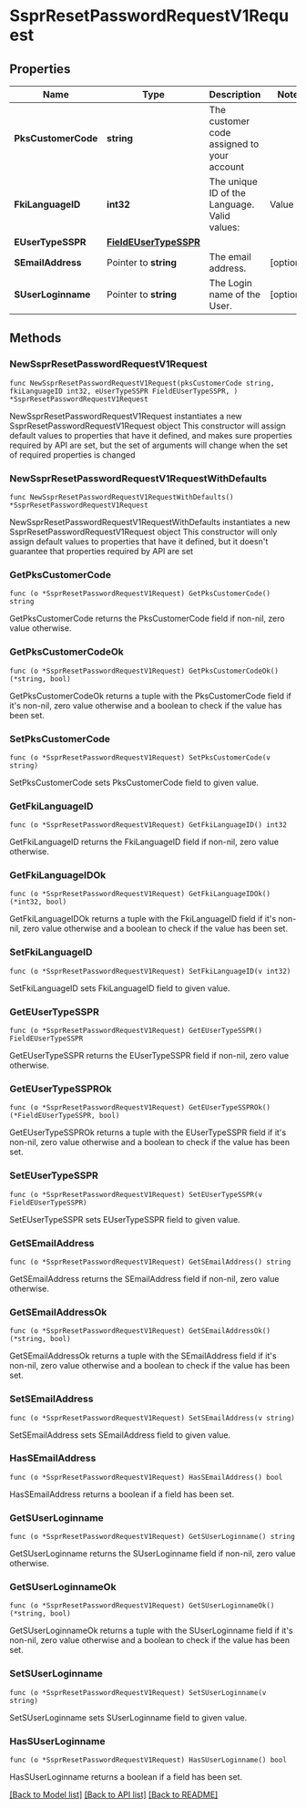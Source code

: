 # SsprResetPasswordRequestV1Request

## Properties

Name | Type | Description | Notes
------------ | ------------- | ------------- | -------------
**PksCustomerCode** | **string** | The customer code assigned to your account | 
**FkiLanguageID** | **int32** | The unique ID of the Language.  Valid values:  |Value|Description| |-|-| |1|French| |2|English| | 
**EUserTypeSSPR** | [**FieldEUserTypeSSPR**](FieldEUserTypeSSPR.md) |  | 
**SEmailAddress** | Pointer to **string** | The email address. | [optional] 
**SUserLoginname** | Pointer to **string** | The Login name of the User. | [optional] 

## Methods

### NewSsprResetPasswordRequestV1Request

`func NewSsprResetPasswordRequestV1Request(pksCustomerCode string, fkiLanguageID int32, eUserTypeSSPR FieldEUserTypeSSPR, ) *SsprResetPasswordRequestV1Request`

NewSsprResetPasswordRequestV1Request instantiates a new SsprResetPasswordRequestV1Request object
This constructor will assign default values to properties that have it defined,
and makes sure properties required by API are set, but the set of arguments
will change when the set of required properties is changed

### NewSsprResetPasswordRequestV1RequestWithDefaults

`func NewSsprResetPasswordRequestV1RequestWithDefaults() *SsprResetPasswordRequestV1Request`

NewSsprResetPasswordRequestV1RequestWithDefaults instantiates a new SsprResetPasswordRequestV1Request object
This constructor will only assign default values to properties that have it defined,
but it doesn't guarantee that properties required by API are set

### GetPksCustomerCode

`func (o *SsprResetPasswordRequestV1Request) GetPksCustomerCode() string`

GetPksCustomerCode returns the PksCustomerCode field if non-nil, zero value otherwise.

### GetPksCustomerCodeOk

`func (o *SsprResetPasswordRequestV1Request) GetPksCustomerCodeOk() (*string, bool)`

GetPksCustomerCodeOk returns a tuple with the PksCustomerCode field if it's non-nil, zero value otherwise
and a boolean to check if the value has been set.

### SetPksCustomerCode

`func (o *SsprResetPasswordRequestV1Request) SetPksCustomerCode(v string)`

SetPksCustomerCode sets PksCustomerCode field to given value.


### GetFkiLanguageID

`func (o *SsprResetPasswordRequestV1Request) GetFkiLanguageID() int32`

GetFkiLanguageID returns the FkiLanguageID field if non-nil, zero value otherwise.

### GetFkiLanguageIDOk

`func (o *SsprResetPasswordRequestV1Request) GetFkiLanguageIDOk() (*int32, bool)`

GetFkiLanguageIDOk returns a tuple with the FkiLanguageID field if it's non-nil, zero value otherwise
and a boolean to check if the value has been set.

### SetFkiLanguageID

`func (o *SsprResetPasswordRequestV1Request) SetFkiLanguageID(v int32)`

SetFkiLanguageID sets FkiLanguageID field to given value.


### GetEUserTypeSSPR

`func (o *SsprResetPasswordRequestV1Request) GetEUserTypeSSPR() FieldEUserTypeSSPR`

GetEUserTypeSSPR returns the EUserTypeSSPR field if non-nil, zero value otherwise.

### GetEUserTypeSSPROk

`func (o *SsprResetPasswordRequestV1Request) GetEUserTypeSSPROk() (*FieldEUserTypeSSPR, bool)`

GetEUserTypeSSPROk returns a tuple with the EUserTypeSSPR field if it's non-nil, zero value otherwise
and a boolean to check if the value has been set.

### SetEUserTypeSSPR

`func (o *SsprResetPasswordRequestV1Request) SetEUserTypeSSPR(v FieldEUserTypeSSPR)`

SetEUserTypeSSPR sets EUserTypeSSPR field to given value.


### GetSEmailAddress

`func (o *SsprResetPasswordRequestV1Request) GetSEmailAddress() string`

GetSEmailAddress returns the SEmailAddress field if non-nil, zero value otherwise.

### GetSEmailAddressOk

`func (o *SsprResetPasswordRequestV1Request) GetSEmailAddressOk() (*string, bool)`

GetSEmailAddressOk returns a tuple with the SEmailAddress field if it's non-nil, zero value otherwise
and a boolean to check if the value has been set.

### SetSEmailAddress

`func (o *SsprResetPasswordRequestV1Request) SetSEmailAddress(v string)`

SetSEmailAddress sets SEmailAddress field to given value.

### HasSEmailAddress

`func (o *SsprResetPasswordRequestV1Request) HasSEmailAddress() bool`

HasSEmailAddress returns a boolean if a field has been set.

### GetSUserLoginname

`func (o *SsprResetPasswordRequestV1Request) GetSUserLoginname() string`

GetSUserLoginname returns the SUserLoginname field if non-nil, zero value otherwise.

### GetSUserLoginnameOk

`func (o *SsprResetPasswordRequestV1Request) GetSUserLoginnameOk() (*string, bool)`

GetSUserLoginnameOk returns a tuple with the SUserLoginname field if it's non-nil, zero value otherwise
and a boolean to check if the value has been set.

### SetSUserLoginname

`func (o *SsprResetPasswordRequestV1Request) SetSUserLoginname(v string)`

SetSUserLoginname sets SUserLoginname field to given value.

### HasSUserLoginname

`func (o *SsprResetPasswordRequestV1Request) HasSUserLoginname() bool`

HasSUserLoginname returns a boolean if a field has been set.


[[Back to Model list]](../README.md#documentation-for-models) [[Back to API list]](../README.md#documentation-for-api-endpoints) [[Back to README]](../README.md)


